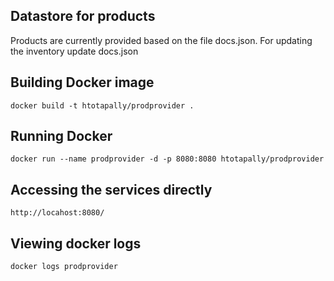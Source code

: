 ## Datastore for products
Products are currently provided based on the file docs.json.  For updating the inventory update docs.json

## Building Docker image  
```
docker build -t htotapally/prodprovider .
```

## Running Docker  
```
docker run --name prodprovider -d -p 8080:8080 htotapally/prodprovider
```

## Accessing the services directly  
```
http://locahost:8080/
```

## Viewing docker logs
```
docker logs prodprovider
```
